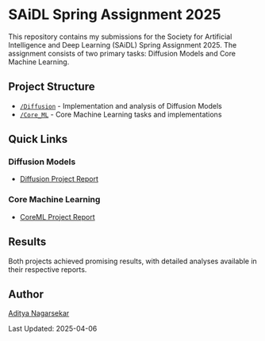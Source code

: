 
# SAiDL Spring Assignment 2025

This repository contains my submissions for the Society for Artificial Intelligence and Deep Learning (SAiDL) Spring Assignment 2025. The assignment consists of two primary tasks: Diffusion Models and Core Machine Learning.

## Project Structure

- [`/Diffusion`](./Diffusion) - Implementation and analysis of Diffusion Models
- [`/Core_ML`](./Core_ML) - Core Machine Learning tasks and implementations

## Quick Links

### Diffusion Models
- [Diffusion Project Report](./SAiDL_Diffusion_Aditya_Nagarsekar.pdf/)

### Core Machine Learning
- [CoreML Project Report](./SAiDL_Core_ML_Aditya_Nagarsekar.pdf)






## Results

Both projects achieved promising results, with detailed analyses available in their respective reports.



## Author

[Aditya Nagarsekar](https://github.com/AdityaNagarsekar)

Last Updated: 2025-04-06
